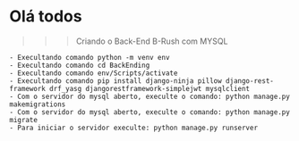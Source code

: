 # Olá todos

>>> Criando o Back-End B-Rush com MYSQL

    - Execultando comando python -m venv env
    - Execultando comando cd BackEnding
    - Execultando comando env/Scripts/activate
    - Execultando comando pip install django-ninja pillow django-rest-framework drf_yasg djangorestframework-simplejwt mysqlclient
    - Com o servidor do mysql aberto, execulte o comando: python manage.py makemigrations
    - Com o servidor do mysql aberto, execulte o comando: python manage.py migrate
    - Para iniciar o servidor execulte: python manage.py runserver

    